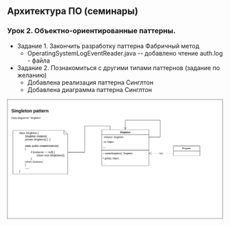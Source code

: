 ## Архитектура ПО (семинары)
### Урок 2. Объектно-ориентированные паттерны.

* Задание 1. Закончить разработку паттерна Фабричный метод
  * OperatingSystemLogEventReader.java -- добавлено чтение auth.log - файла
* Задание 2. Познакомиться с другими типами паттернов (задание по желанию)
    * Добавлена реализация паттерна Синглтон
    * Добавлена диаграмма паттерна Синглтон

![](schemes/Singleton_diagram.png)

